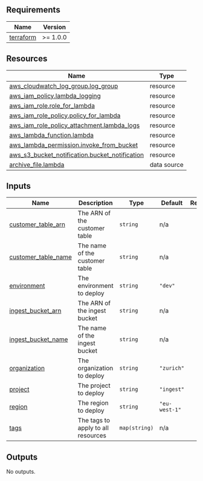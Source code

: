 <!-- BEGIN_AUTOMATED_TF_DOCS_BLOCK -->
## Requirements

| Name | Version |
|------|---------|
| <a name="requirement_terraform"></a> [terraform](#requirement\_terraform) | >= 1.0.0 |
## Resources

| Name | Type |
|------|------|
| [aws_cloudwatch_log_group.log_group](https://registry.terraform.io/providers/hashicorp/aws/latest/docs/resources/cloudwatch_log_group) | resource |
| [aws_iam_policy.lambda_logging](https://registry.terraform.io/providers/hashicorp/aws/latest/docs/resources/iam_policy) | resource |
| [aws_iam_role.role_for_lambda](https://registry.terraform.io/providers/hashicorp/aws/latest/docs/resources/iam_role) | resource |
| [aws_iam_role_policy.policy_for_lambda](https://registry.terraform.io/providers/hashicorp/aws/latest/docs/resources/iam_role_policy) | resource |
| [aws_iam_role_policy_attachment.lambda_logs](https://registry.terraform.io/providers/hashicorp/aws/latest/docs/resources/iam_role_policy_attachment) | resource |
| [aws_lambda_function.lambda](https://registry.terraform.io/providers/hashicorp/aws/latest/docs/resources/lambda_function) | resource |
| [aws_lambda_permission.invoke_from_bucket](https://registry.terraform.io/providers/hashicorp/aws/latest/docs/resources/lambda_permission) | resource |
| [aws_s3_bucket_notification.bucket_notification](https://registry.terraform.io/providers/hashicorp/aws/latest/docs/resources/s3_bucket_notification) | resource |
| [archive_file.lambda](https://registry.terraform.io/providers/hashicorp/archive/latest/docs/data-sources/file) | data source |
## Inputs

| Name | Description | Type | Default | Required |
|------|-------------|------|---------|:--------:|
| <a name="input_customer_table_arn"></a> [customer\_table\_arn](#input\_customer\_table\_arn) | The ARN of the customer table | `string` | n/a | yes |
| <a name="input_customer_table_name"></a> [customer\_table\_name](#input\_customer\_table\_name) | The name of the customer table | `string` | n/a | yes |
| <a name="input_environment"></a> [environment](#input\_environment) | The environment to deploy | `string` | `"dev"` | no |
| <a name="input_ingest_bucket_arn"></a> [ingest\_bucket\_arn](#input\_ingest\_bucket\_arn) | The ARN of the ingest bucket | `string` | n/a | yes |
| <a name="input_ingest_bucket_name"></a> [ingest\_bucket\_name](#input\_ingest\_bucket\_name) | The name of the ingest bucket | `string` | n/a | yes |
| <a name="input_organization"></a> [organization](#input\_organization) | The organization to deploy | `string` | `"zurich"` | no |
| <a name="input_project"></a> [project](#input\_project) | The project to deploy | `string` | `"ingest"` | no |
| <a name="input_region"></a> [region](#input\_region) | The region to deploy | `string` | `"eu-west-1"` | no |
| <a name="input_tags"></a> [tags](#input\_tags) | The tags to apply to all resources | `map(string)` | n/a | yes |
## Outputs

No outputs.
<!-- END_AUTOMATED_TF_DOCS_BLOCK -->